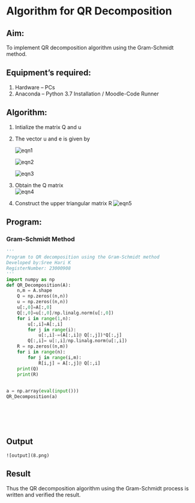 # Algorithm for QR Decomposition
## Aim:
To implement QR decomposition algorithm using the Gram-Schmidt method.
## Equipment’s required:
1.	Hardware – PCs
2.	Anaconda – Python 3.7 Installation / Moodle-Code Runner
## Algorithm:
1.	Intialize the matrix Q and u
2.	The vector u and e is given by

    ![eqn1](./ex4.jpg)

    ![eqn2](./ex6.jpg)

    ![eqn3](./ex3.jpg)

3.	Obtain the Q matrix   
    ![eqn4](./ex1.jpg)
4.	Construct the upper triangular matrix R
    ![eqn5](./ex2.jpg)



## Program:
### Gram-Schmidt Method
```python
''' 
Program to QR decomposition using the Gram-Schmidt method
Developed by:Sree Hari K
RegisterNumber: 23000908
'''
import numpy as np
def QR_Decomposition(A):
    n,m = A.shape
    Q = np.zeros((n,n))
    u = np.zeros((n,n))
    u[:,0]=A[:,0]
    Q[:,0]=u[:,0]/np.linalg.norm(u[:,0])
    for i in range(1,n):
        u[:,i]=A[:,i]
        for j in range(i):
            u[:,i]-=(A[:,i]@ Q[:,j])*Q[:,j]
        Q[:,i]= u[:,i]/np.linalg.norm(u[:,i])
    R = np.zeros((n,m))
    for i in range(n):
        for j in range(i,m):
            R[i,j] = A[:,j]@ Q[:,i]
    print(Q)
    print(R)
    
    
a = np.array(eval(input()))
QR_Decomposition(a)







```

## Output
```
![output](8.png)
```

## Result
Thus the QR decomposition algorithm using the Gram-Schmidt process is written and verified the result.